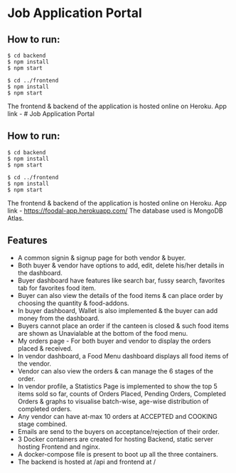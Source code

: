 # Job Application Portal

## How to run:


```shell
$ cd backend
$ npm install
$ npm start

$ cd ../frontend
$ npm install
$ npm start
```

The frontend & backend of the application is hosted online on Heroku. App link - # Job Application Portal

## How to run:


```shell
$ cd backend
$ npm install
$ npm start

$ cd ../frontend
$ npm install
$ npm start
```

The frontend & backend of the application is hosted online on Heroku. App link - https://foodal-app.herokuapp.com/
The database used is MongoDB Atlas.
<!-- 
## Features

- A common signin & signup page for both vendor & buyer.
- Both buyer & vendor have options to add, edit, delete his/her details in the dashboard.
- Buyer dashboard have features like search bar, fussy search, favorites tab for favorites food item.
- Buyer can also view the details of the food items & can place order by choosing the quantity & food-addons.
- In buyer dashboard, Wallet is also implemented & the buyer can add money from the dashboard.
- Buyers cannot place an order if the canteen is closed & such food items are shown as Unavialable at the bottom of the food menu.
- My orders page - For both buyer and vendor to display the orders placed & received.
- In vendor dashboard, a Food Menu dashboard displays all food items of the vendor.
- Vendor can also view the orders & can manage the 6 stages of the order. 
- In vendor profile, a Statistics Page is implemented to show the top 5 items sold so far, counts of Orders Placed, Pending Orders, Completed Orders & graphs to visualise batch-wise, age-wise distribution of completed orders.
- Any vendor can have at-max 10 orders at ACCEPTED and COOKING stage combined.
- Emails are send to the buyers on acceptance/rejection of their order. The database used is MongoDB Atlas. -->


## Features

- A common signin & signup page for both vendor & buyer.
- Both buyer & vendor have options to add, edit, delete his/her details in the dashboard.
- Buyer dashboard have features like search bar, fussy search, favorites tab for favorites food item.
- Buyer can also view the details of the food items & can place order by choosing the quantity & food-addons.
- In buyer dashboard, Wallet is also implemented & the buyer can add money from the dashboard.
- Buyers cannot place an order if the canteen is closed & such food items are shown as Unavialable at the bottom of the food menu.
- My orders page - For both buyer and vendor to display the orders placed & received.
- In vendor dashboard, a Food Menu dashboard displays all food items of the vendor.
- Vendor can also view the orders & can manage the 6 stages of the order. 
- In vendor profile, a Statistics Page is implemented to show the top 5 items sold so far, counts of Orders Placed, Pending Orders, Completed Orders & graphs to visualise batch-wise, age-wise distribution of completed orders.
- Any vendor can have at-max 10 orders at ACCEPTED and COOKING stage combined.
- Emails are send to the buyers on acceptance/rejection of their order. 
- 3 Docker containers are created for hosting Backend, static server hosting Frontend and nginx.
- A docker-compose file is present to boot up all the three containers.
- The backend is hosted at /api and frontend at /
